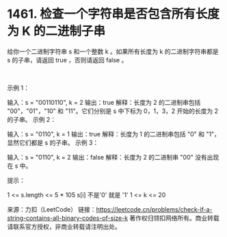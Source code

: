 # 1461. 检查一个字符串是否包含所有长度为 K 的二进制子串

给你一个二进制字符串 s 和一个整数 k 。如果所有长度为 k 的二进制字符串都是 s 的子串，请返回 true ，否则请返回 false 。

 

示例 1：

输入：s = "00110110", k = 2
输出：true
解释：长度为 2 的二进制串包括 "00"，"01"，"10" 和 "11"。它们分别是 s 中下标为 0，1，3，2 开始的长度为 2 的子串。
示例 2：

输入：s = "0110", k = 1
输出：true
解释：长度为 1 的二进制串包括 "0" 和 "1"，显然它们都是 s 的子串。
示例 3：

输入：s = "0110", k = 2
输出：false
解释：长度为 2 的二进制串 "00" 没有出现在 s 中。
 

提示：

1 <= s.length <= 5 * 105
s[i] 不是'0' 就是 '1'
1 <= k <= 20

来源：力扣（LeetCode）
链接：https://leetcode.cn/problems/check-if-a-string-contains-all-binary-codes-of-size-k
著作权归领扣网络所有。商业转载请联系官方授权，非商业转载请注明出处。